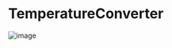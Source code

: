 # TemperatureConverter
![image](https://user-images.githubusercontent.com/22246091/188436593-ade5735d-8f67-496c-84bf-570e06b2faa5.png)
